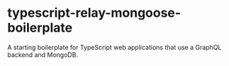 # typescript-relay-mongoose-boilerplate
A starting boilerplate for TypeScript web applications that use a GraphQL backend and MongoDB.
